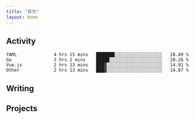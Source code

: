 ```yaml
---
title: "首页"
layout: Home
---
```


## Activity
<!--START_SECTION:waka-->

```text
YAML              4 hrs 15 mins   ███████░░░░░░░░░░░░░░░░░░   28.49 %
Go                3 hrs 2 mins    █████░░░░░░░░░░░░░░░░░░░░   20.26 %
Vue.js            2 hrs 13 mins   ███▓░░░░░░░░░░░░░░░░░░░░░   14.91 %
Other             2 hrs 13 mins   ███▓░░░░░░░░░░░░░░░░░░░░░   14.87 %
```

<!--END_SECTION:waka-->

## Writing
<PindedPosts />

## Projects
<Projects />
